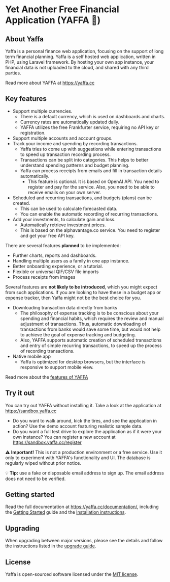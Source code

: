 # Yet Another Free Financial Application (YAFFA 🍊)

## About Yaffa

Yaffa is a personal finance web application, focusing on the support of long term financial planning.
Yaffa is a self hosted web application, written in PHP, using Laravel framework.
By hosting your own app instance, your financial data is not uploaded to the cloud, and shared with any third parties.

Read more about YAFFA at https://yaffa.cc

## Key features

- Support multiple currencies.
  - There is a default currency, which is used on dashboards and charts.
  - Currency rates are automatically updated daily.
  - YAFFA utilizes the free Frankfurter service, requiring no API key or registration.
- Support multiple accounts and account groups.
- Track your income and spending by recording transactions.
  - Yaffa tries to come up with suggestions while entering transactions to speed up transaction recording process.
  - Transactions can be split into categories. This helps to better understand spending patterns and budget planning.
  - Yaffa can process receipts from emails and fill in transaction details automatically.
    - This feature is optional. It is based on OpenAI API. You need to register and pay for the service.
      Also, you need to be able to receive emails on your own server.
- Scheduled and recurring transactions, and budgets (plans) can be created.
  - This can be used to calculate forecasted data.
  - You can enable the automatic recording of recurring transactions.
- Add your investments, to calculate gain and loss.
  - Automatically retrieve investment prices.
  - This is based on the alphavantage.co service. You need to register and get your free API key.

There are several features **planned** to be implemented:

- Further charts, reports and dashboards.
- Handling multiple users as a family in one app instance.
- Better onboarding experience, or a tutorial.
- Flexible or universal QIF/CSV file imports
- Process receipts from images

Several features are **not likely to be introduced**, which you might expect from such applications.
If you are looking to have these in a budget app or expense tracker, then Yaffa might not be the best choice for you.

- Downloading transaction data directly from banks
  - The philosophy of expense tracking is to be conscious about your spending and financial habits, which requires the review and manual adjustment of transactions.
    Thus, automatic downloading of transactions from banks would save some time, but would not help to achieve the goal of expense tracking and budgeting.
  - Also, YAFFA supports automatic creation of scheduled transactions and entry of simple recurring transactions, to speed up the process of recording transactions.
- Native mobile app
  - Yaffa is optimized for desktop browsers, but the interface is responsive to support mobile view.

Read more about the [features of YAFFA](https://yaffa.cc/features-of-yaffa-personal-finance-application/)

## Try it out

You can try out YAFFA without installing it. Take a look at the application at https://sandbox.yaffa.cc

- Do you want to walk around, kick the tires, and see the application in action? Use the demo account featuring realistic sample data.
- Do you want a full test drive to explore the application as if it were your own instance? You can register a new account at https://sandbox.yaffa.cc/register

⚠️ **Important!** This is not a production environment or a free service.
Use it only to experiment with YAFFA's functionality and UI.
The database is regularly wiped without prior notice.

💡 **Tip:** use a fake or disposable email address to sign up. The email address does not need to be verified.

## Getting started

Read the full documentation at https://yaffa.cc/documentation/,
including the [Getting Started](https://yaffa.cc/documentation/resources/category/getting-started/) guide
and the [Installation instructions](https://yaffa.cc/documentation/resources/category/installation/).

## Upgrading

When upgrading between major versions, please see the details and follow the instructions listed in the [upgrade guide](UPGRADE.md).

## License

Yaffa is open-sourced software licensed under the [MIT license](https://opensource.org/licenses/MIT).

